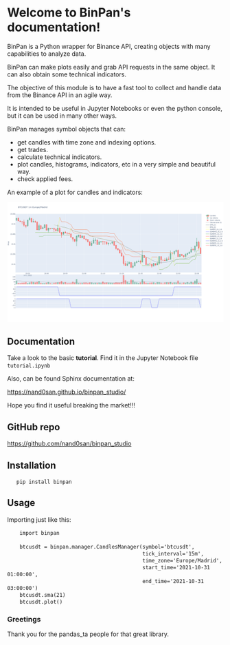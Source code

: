 Welcome to BinPan's documentation!
==================================

BinPan is a Python wrapper for Binance API, creating objects with many capabilities to analyze data.

BinPan can make plots easily and grab API requests in the same object. It can also obtain some technical indicators.

The objective of this module is to have a fast tool to collect and handle data from the Binance API
in an agile way.

It is intended to be useful in Jupyter Notebooks or even the python console, but it can be used in
many other ways.

BinPan manages symbol objects that can:

- get candles with time zone and indexing options.
- get trades.
- calculate technical indicators.
- plot candles, histograms, indicators, etc in a very simple and beautiful way.
- check applied fees.

An example of a plot for candles and indicators:

![](https://raw.githubusercontent.com/nand0san/binpan_studio/main/docs/images/candles.png)


Documentation
-------------
Take a look to the basic **tutorial**. Find it in the Jupyter Notebook file `tutorial.ipynb`

Also, can be found Sphinx documentation at: 

https://nand0san.github.io/binpan_studio/

Hope you find it useful breaking the market!!!


GitHub repo
-----------

https://github.com/nand0san/binpan_studio


Installation
------------

```
   pip install binpan
```

Usage
-----

Importing just like this:

```
    import binpan

    btcusdt = binpan.manager.CandlesManager(symbol='btcusdt',
                                            tick_interval='15m',
                                            time_zone='Europe/Madrid',
                                            start_time='2021-10-31 01:00:00',
                                            end_time='2021-10-31 03:00:00')
    btcusdt.sma(21)
    btcusdt.plot()
```

### Greetings
Thank you for the pandas_ta people for that great library.